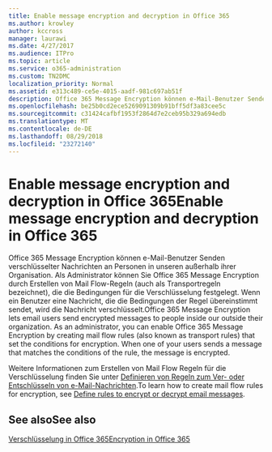 ```yaml
---
title: Enable message encryption and decryption in Office 365
ms.author: krowley
author: kccross
manager: laurawi
ms.date: 4/27/2017
ms.audience: ITPro
ms.topic: article
ms.service: o365-administration
ms.custom: TN2DMC
localization_priority: Normal
ms.assetid: e313c489-ce5e-4015-aadf-981c697ab51f
description: Office 365 Message Encryption können e-Mail-Benutzer Senden verschlüsselter Nachrichten an Personen in unseren außerhalb ihrer Organisation. Als Administrator können Sie Office 365 Message Encryption durch Erstellen von Mail Flow-Regeln (auch als Transportregeln bezeichnet), die die Bedingungen für die Verschlüsselung festgelegt.
ms.openlocfilehash: be25b0cd2ece5269091309b91bff5df3a83cee5c
ms.sourcegitcommit: c31424cafbf1953f2864d7e2ceb95b329a694edb
ms.translationtype: MT
ms.contentlocale: de-DE
ms.lasthandoff: 08/29/2018
ms.locfileid: "23272140"
---
```

# <a name="enable-message-encryption-and-decryption-in-office-365"></a><span data-ttu-id="3368e-104">Enable message encryption and decryption in Office 365</span><span class="sxs-lookup"><span data-stu-id="3368e-104">Enable message encryption and decryption in Office 365</span></span>

<span data-ttu-id="3368e-p102">Office 365 Message Encryption können e-Mail-Benutzer Senden verschlüsselter Nachrichten an Personen in unseren außerhalb ihrer Organisation. Als Administrator können Sie Office 365 Message Encryption durch Erstellen von Mail Flow-Regeln (auch als Transportregeln bezeichnet), die die Bedingungen für die Verschlüsselung festgelegt. Wenn ein Benutzer eine Nachricht, die die Bedingungen der Regel übereinstimmt sendet, wird die Nachricht verschlüsselt.</span><span class="sxs-lookup"><span data-stu-id="3368e-p102">Office 365 Message Encryption lets email users send encrypted messages to people inside our outside their organization. As an administrator, you can enable Office 365 Message Encryption by creating mail flow rules (also known as transport rules) that set the conditions for encryption. When one of your users sends a message that matches the conditions of the rule, the message is encrypted.</span></span>
  
<span data-ttu-id="3368e-108">Weitere Informationen zum Erstellen von Mail Flow Regeln für die Verschlüsselung finden Sie unter [Definieren von Regeln zum Ver- oder Entschlüsseln von e-Mail-Nachrichten](https://go.microsoft.com/fwlink/p/?LinkID=402846).</span><span class="sxs-lookup"><span data-stu-id="3368e-108">To learn how to create mail flow rules for encryption, see [Define rules to encrypt or decrypt email messages](https://go.microsoft.com/fwlink/p/?LinkID=402846).</span></span>
  
## <a name="see-also"></a><span data-ttu-id="3368e-109">See also</span><span class="sxs-lookup"><span data-stu-id="3368e-109">See also</span></span>

[<span data-ttu-id="3368e-110">Verschlüsselung in Office 365</span><span class="sxs-lookup"><span data-stu-id="3368e-110">Encryption in Office 365</span></span>](https://go.microsoft.com/fwlink/p/?LinkID=392525)

